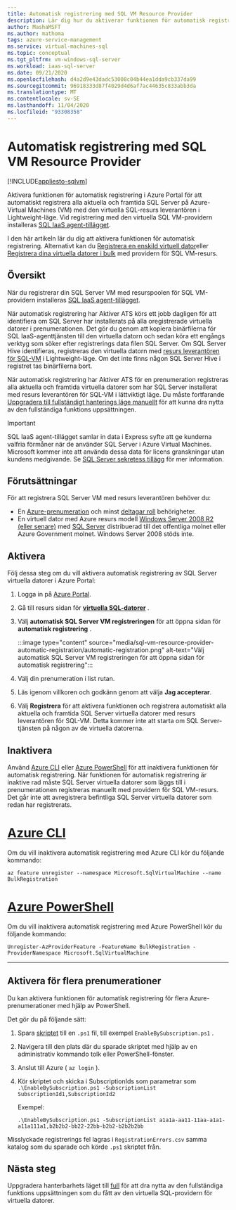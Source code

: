 ```yaml
---
title: Automatisk registrering med SQL VM Resource Provider
description: Lär dig hur du aktiverar funktionen för automatisk registrering för att automatiskt registrera alla tidigare och framtida SQL Server virtuella datorer med providern för SQL VM-resursen med hjälp av Azure Portal.
author: MashaMSFT
ms.author: mathoma
tags: azure-service-management
ms.service: virtual-machines-sql
ms.topic: conceptual
ms.tgt_pltfrm: vm-windows-sql-server
ms.workload: iaas-sql-server
ms.date: 09/21/2020
ms.openlocfilehash: d4a2d9e43dadc53008c04b44ea1dda9cb337da99
ms.sourcegitcommit: 96918333d87f4029d4d6af7ac44635c833abb3da
ms.translationtype: MT
ms.contentlocale: sv-SE
ms.lasthandoff: 11/04/2020
ms.locfileid: "93308358"
---
```

# <a name="automatic-registration-with-sql-vm-resource-provider"></a>Automatisk registrering med SQL VM Resource Provider
[!INCLUDE[appliesto-sqlvm](../../includes/appliesto-sqlvm.md)]

Aktivera funktionen för automatisk registrering i Azure Portal för att automatiskt registrera alla aktuella och framtida SQL Server på Azure-Virtual Machines (VM) med den virtuella SQL-resurs leverantören i Lightweight-läge. Vid registrering med den virtuella SQL VM-providern installeras [SQL IaaS agent-tillägget](sql-server-iaas-agent-extension-automate-management.md).

I den här artikeln lär du dig att aktivera funktionen för automatisk registrering. Alternativt kan du [Registrera en enskild virtuell dator](sql-vm-resource-provider-register.md)eller [Registrera dina virtuella datorer i bulk](sql-vm-resource-provider-bulk-register.md) med providern för SQL VM-resurs. 

## <a name="overview"></a>Översikt

När du registrerar din SQL Server VM med resurspoolen för SQL VM-providern installeras [SQL IaaS agent-tillägget](sql-server-iaas-agent-extension-automate-management.md). 

När automatisk registrering har Aktiver ATS körs ett jobb dagligen för att identifiera om SQL Server har installerats på alla oregistrerade virtuella datorer i prenumerationen. Det gör du genom att kopiera binärfilerna för SQL IaaS-agenttjänsten till den virtuella datorn och sedan köra ett engångs verktyg som söker efter registrerings data filen SQL Server. Om SQL Server Hive identifieras, registreras den virtuella datorn med [resurs leverantören för SQL-VM](sql-vm-resource-provider-register.md) i Lightweight-läge. Om det inte finns någon SQL Server Hive i registret tas binärfilerna bort.

När automatisk registrering har Aktiver ATS för en prenumeration registreras alla aktuella och framtida virtuella datorer som har SQL Server installerat med resurs leverantören för SQL-VM i lättviktigt läge. Du måste fortfarande [Uppgradera till fullständigt hanterings läge manuellt](sql-vm-resource-provider-register.md#upgrade-to-full) för att kunna dra nytta av den fullständiga funktions uppsättningen. 

> [!IMPORTANT]
> SQL IaaS agent-tillägget samlar in data i Express syfte att ge kunderna valfria förmåner när de använder SQL Server i Azure Virtual Machines. Microsoft kommer inte att använda dessa data för licens granskningar utan kundens medgivande. Se [SQL Server sekretess tillägg](/sql/sql-server/sql-server-privacy#non-personal-data) för mer information.

## <a name="prerequisites"></a>Förutsättningar

För att registrera SQL Server VM med resurs leverantören behöver du: 

- En [Azure-prenumeration](https://azure.microsoft.com/free/) och minst [deltagar roll](../../../role-based-access-control/built-in-roles.md#all) behörigheter.
- En virtuell dator med Azure resurs modell [Windows Server 2008 R2 (eller senare)](../../../virtual-machines/windows/quick-create-portal.md) med [SQL Server](https://www.microsoft.com/sql-server/sql-server-downloads) distribuerad till det offentliga molnet eller Azure Government molnet. Windows Server 2008 stöds inte. 


## <a name="enable"></a>Aktivera

Följ dessa steg om du vill aktivera automatisk registrering av SQL Server virtuella datorer i Azure Portal:

1. Logga in på [Azure Portal](https://portal.azure.com).
1. Gå till resurs sidan för [**virtuella SQL-datorer**](https://ms.portal.azure.com/#blade/HubsExtension/BrowseResource/resourceType/Microsoft.SqlVirtualMachine%2FSqlVirtualMachines) . 
1. Välj **automatisk SQL Server VM registreringen** för att öppna sidan för **automatisk registrering** . 

   :::image type="content" source="media/sql-vm-resource-provider-automatic-registration/automatic-registration.png" alt-text="Välj automatisk SQL Server VM registreringen för att öppna sidan för automatisk registrering":::

1. Välj din prenumeration i list rutan. 
1. Läs igenom villkoren och godkänn genom att välja **Jag accepterar**. 
1. Välj **Registrera** för att aktivera funktionen och registrera automatiskt alla aktuella och framtida SQL Server virtuella datorer med resurs leverantören för SQL-VM. Detta kommer inte att starta om SQL Server-tjänsten på någon av de virtuella datorerna. 

## <a name="disable"></a>Inaktivera

Använd [Azure CLI](/cli/azure/install-azure-cli) eller [Azure PowerShell](/powershell/azure/install-az-ps) för att inaktivera funktionen för automatisk registrering. När funktionen för automatisk registrering är inaktive rad måste SQL Server virtuella datorer som läggs till i prenumerationen registreras manuellt med providern för SQL VM-resurs. Det går inte att avregistrera befintliga SQL Server virtuella datorer som redan har registrerats.



# <a name="azure-cli"></a>[Azure CLI](#tab/azure-cli)

Om du vill inaktivera automatisk registrering med Azure CLI kör du följande kommando: 

```azurecli-interactive
az feature unregister --namespace Microsoft.SqlVirtualMachine --name BulkRegistration
```

# <a name="azure-powershell"></a>[Azure PowerShell](#tab/azure-powershell)

Om du vill inaktivera automatisk registrering med Azure PowerShell kör du följande kommando: 

```powershell-interactive
Unregister-AzProviderFeature -FeatureName BulkRegistration -ProviderNamespace Microsoft.SqlVirtualMachine
```

---

## <a name="enable-for-multiple-subscriptions"></a>Aktivera för flera prenumerationer

Du kan aktivera funktionen för automatisk registrering för flera Azure-prenumerationer med hjälp av PowerShell. 

Det gör du på följande sätt:

1. Spara [skriptet](https://github.com/microsoft/tigertoolbox/blob/master/AzureSQLVM/RegisterSubscriptionsToSqlVmAutomaticRegistration.ps1) till en `.ps1` fil, till exempel `EnableBySubscription.ps1` . 
1. Navigera till den plats där du sparade skriptet med hjälp av en administrativ kommando tolk eller PowerShell-fönster. 
1. Anslut till Azure ( `az login` ).
1. Kör skriptet och skicka i SubscriptionIds som parametrar som   
   `.\EnableBySubscription.ps1 -SubscriptionList SubscriptionId1,SubscriptionId2`

   Exempel: 

   ```console
   .\EnableBySubscription.ps1 -SubscriptionList a1a1a-aa11-11aa-a1a1-a11a111a1,b2b2b2-bb22-22bb-b2b2-b2b2b2bb
   ```

Misslyckade registrerings fel lagras i `RegistrationErrors.csv` samma katalog som du sparade och körde `.ps1` skriptet från. 

## <a name="next-steps"></a>Nästa steg

Uppgradera hanterbarhets läget till [full](sql-vm-resource-provider-register.md#upgrade-to-full) för att dra nytta av den fullständiga funktions uppsättningen som du fått av den virtuella SQL-providern för virtuella datorer. 
